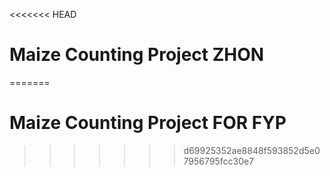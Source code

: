 <<<<<<< HEAD
# Maize Counting Project ZHON
=======
# Maize Counting Project FOR FYP
>>>>>>> d69925352ae8848f593852d5e07956795fcc30e7


